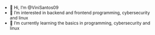 - 👋 Hi, I’m @ViniSantos09
- 👀 I’m interested in backend and frontend programming, cybersecurity and linux
- 🌱 I’m currently learning the basics in programming, cybersecurity and linux

<!---
ViniSantos09/ViniSantos09 is a ✨ special ✨ repository because its `README.md` (this file) appears on your GitHub profile.
You can click the Preview link to take a look at your changes.
--->
